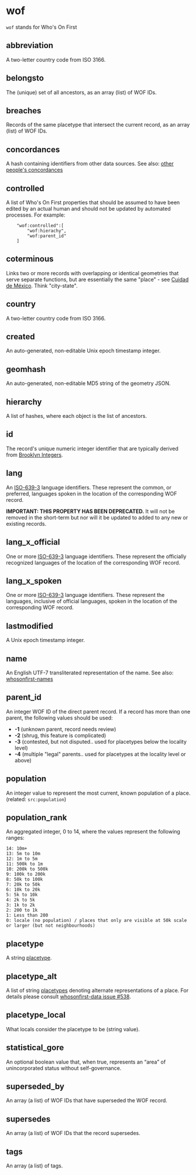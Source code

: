 # wof

`wof` stands for Who's On First

## abbreviation

A two-letter country code from ISO 3166.

## belongsto

The (unique) set of all ancestors, as an array (list) of WOF IDs.

## breaches

Records of the same placetype that intersect the current record, as an array (list) of WOF IDs.

## concordances

A hash containing identifiers from other data sources. See also: [other people's concordances](https://github.com/whosonfirst/tools-other-peoples-concordances)

## controlled

A list of Who's On First properties that should be assumed to have been edited by an actual human and should not be updated by automated processes. For example:

```
    "wof:controlled":[
        "wof:hierachy",
        "wof:parent_id"
    ]
```

## coterminous

Links two or more records with overlapping or identical geometries that serve separate functions, but are essentially the same "place" - see [Cuidad de México](https://whosonfirst.mapzen.com/spelunker/id/85686515/#9/19.3228/-99.1530). Think "city-state".

## country

A two-letter country code from ISO 3166.

## created

An auto-generated, non-editable Unix epoch timestamp integer.

## geomhash

An auto-generated, non-editable MD5 string of the geometry JSON.

## hierarchy

A list of hashes, where each object is the list of ancestors.

## id

The record's unique numeric integer identifier that are typically derived from [Brooklyn Integers](https://www.brooklynintegers.com).

## lang

An [ISO-639-3](http://www.i18nguy.com/unicode/language-identifiers.html) language identifiers. These represent the common, or preferred, languages spoken in the location of the corresponding WOF record.

**IMPORTANT: THIS PROPERTY HAS BEEN DEPRECATED.** It will not be removed in the short-term but nor will it be updated to added to any new or existing records.

## lang_x_official

One or more [ISO-639-3](http://www.i18nguy.com/unicode/language-identifiers.html) language identifiers. These represent the officially recognized languages of the location of the corresponding WOF record.

## lang_x_spoken

One or more [ISO-639-3](http://www.i18nguy.com/unicode/language-identifiers.html) language identifiers. These represent the languages, inclusive of official languages, spoken in the location of the corresponding WOF record.

## lastmodified

A Unix epoch timestamp integer.

## name

An English UTF-7 transliterated representation of the name. See also: [whosonfirst-names](https://github.com/whosonfirst/whosonfirst-names)

## parent_id

An integer WOF ID of the direct parent record. If a record has more than one parent, the following values should be used:

- **-1** (unknown parent, record needs review)
- **-2** (shrug, this feature is complicated)
- **-3** (contested, but not disputed.. used for placetypes below the locality level)
- **-4** (multiple "legal" parents.. used for placetypes at the locality level or above)

## population

An integer value to represent the most current, known population of a place. (related: `src:population`)

## population_rank

An aggregated integer, 0 to 14, where the values represent the following ranges:

    14: 10m+
    13: 5m to 10m
    12: 1m to 5m
    11: 500k to 1m
    10: 200k to 500k
    9: 100k to 200k
    8: 50k to 100k
    7: 20k to 50k
    6: 10k to 20k
    5: 5k to 10k
    4: 2k to 5k
    3: 1k to 2k
    2: 200 to 1k
    1: Less than 200
    0: locale (no population) / places that only are visible at 50k scale or larger (but not neighbourhoods)

## placetype

A string [placetype](https://github.com/whosonfirst/whosonfirst-placetypes).

## placetype_alt

A list of string [placetypes](https://github.com/whosonfirst/whosonfirst-placetypes) denoting alternate representations of a place. For details please consult [whosonfirst-data issue #538](https://github.com/whosonfirst-data/whosonfirst-data/issues/538).

## placetype_local

What locals consider the placetype to be (string value).

## statistical_gore

An optional boolean value that, when true, represents an “area” of unincorporated status without self-governance.

## superseded_by

An array (a list) of WOF IDs that have superseded the WOF record.

## supersedes

An array (a list) of WOF IDs that the record supersedes.

## tags

An array (a list) of tags.
